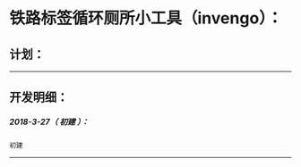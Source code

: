 铁路标签循环厕所小工具（invengo）：
===================================================================

计划：
-------------------------------------------------------------------

*******************************************************************

开发明细：
-------------------------------------------------------------------

##### 2018-3-27（ 初建 ）：
	初建

*******************************************************************
